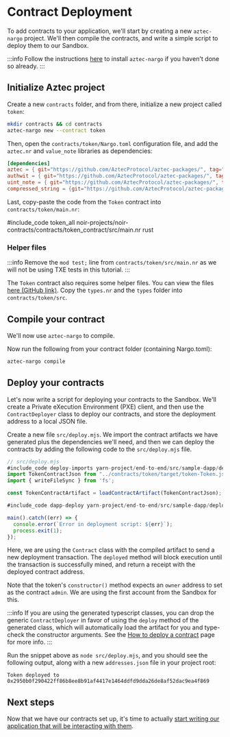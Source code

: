 # Contract Deployment

To add contracts to your application, we'll start by creating a new `aztec-nargo` project. We'll then compile the contracts, and write a simple script to deploy them to our Sandbox.

:::info
Follow the instructions [here](../../../../getting_started.md) to install `aztec-nargo` if you haven't done so already.
:::

## Initialize Aztec project

Create a new `contracts` folder, and from there, initialize a new project called `token`:

```sh
mkdir contracts && cd contracts
aztec-nargo new --contract token
```

Then, open the `contracts/token/Nargo.toml` configuration file, and add the `aztec.nr` and `value_note` libraries as dependencies:

```toml
[dependencies]
aztec = { git="https://github.com/AztecProtocol/aztec-packages/", tag="#include_aztec_version", directory="noir-projects/aztec-nr/aztec" }
authwit = { git="https://github.com/AztecProtocol/aztec-packages/", tag="#include_aztec_version", directory="noir-projects/aztec-nr/authwit"}
uint_note = { git="https://github.com/AztecProtocol/aztec-packages/", tag="#include_aztec_version", directory="noir-projects/aztec-nr/uint-note" }
compressed_string = {git="https://github.com/AztecProtocol/aztec-packages/", tag="#include_aztec_version", directory="noir-projects/aztec-nr/compressed-string"}
```

Last, copy-paste the code from the `Token` contract into `contracts/token/main.nr`:

#include_code token_all noir-projects/noir-contracts/contracts/token_contract/src/main.nr rust

### Helper files

:::info
Remove the `mod test;` line from `contracts/token/src/main.nr` as we will not be using TXE tests in this tutorial.
:::

The `Token` contract also requires some helper files. You can view the files [here (GitHub link)](https://github.com/AztecProtocol/aztec-packages/tree/#include_aztec_version/noir-projects/noir-contracts/contracts/token_contract/src). Copy the `types.nr` and the `types` folder into `contracts/token/src`.

## Compile your contract

We'll now use `aztec-nargo` to compile.

Now run the following from your contract folder (containing Nargo.toml):

```sh
aztec-nargo compile
```

## Deploy your contracts

Let's now write a script for deploying your contracts to the Sandbox. We'll create a Private eXecution Environment (PXE) client, and then use the `ContractDeployer` class to deploy our contracts, and store the deployment address to a local JSON file.

Create a new file `src/deploy.mjs`. We import the contract artifacts we have generated plus the dependencies we'll need, and then we can deploy the contracts by adding the following code to the `src/deploy.mjs` file.

```js
// src/deploy.mjs
#include_code deploy-imports yarn-project/end-to-end/src/sample-dapp/deploy.mjs raw
import TokenContractJson from "../contracts/token/target/token-Token.json" assert { type: "json" };
import { writeFileSync } from 'fs';

const TokenContractArtifact = loadContractArtifact(TokenContractJson);

#include_code dapp-deploy yarn-project/end-to-end/src/sample-dapp/deploy.mjs raw

main().catch((err) => {
  console.error(`Error in deployment script: ${err}`);
  process.exit(1);
});
```

Here, we are using the `Contract` class with the compiled artifact to send a new deployment transaction. The `deployed` method will block execution until the transaction is successfully mined, and return a receipt with the deployed contract address.

Note that the token's `constructor()` method expects an `owner` address to set as the contract `admin`. We are using the first account from the Sandbox for this.

:::info
If you are using the generated typescript classes, you can drop the generic `ContractDeployer` in favor of using the `deploy` method of the generated class, which will automatically load the artifact for you and type-check the constructor arguments. See the [How to deploy a contract](../../../../guides/js_apps/deploy_contract.md) page for more info.
:::

Run the snippet above as `node src/deploy.mjs`, and you should see the following output, along with a new `addresses.json` file in your project root:

```text
Token deployed to 0x2950b0f290422ff86b8ee8b91af4417e1464ddfd9dda26de8af52dac9ea4f869
```

## Next steps

Now that we have our contracts set up, it's time to actually [start writing our application that will be interacting with them](./3_contract_interaction.md).

